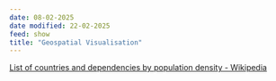```yaml
---
date: 08-02-2025
date modified: 22-02-2025
feed: show
title: "Geospatial Visualisation"
---
```


[List of countries and dependencies by population density - Wikipedia](https://en.wikipedia.org/wiki/List_of_countries_and_dependencies_by_population_density)
